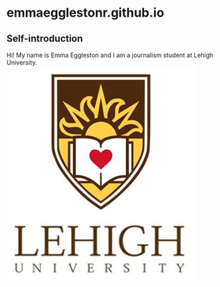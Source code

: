 # emmaegglestonr.github.io
## Self-introduction
Hi! My name is Emma Eggleston and I am a journalism student at Lehigh University.
![lehighlogo](https://github.com/emmaegglestonr/emmaegglestonr.github.io/blob/main/LehighUniversity_logo.jpg?raw=true)
